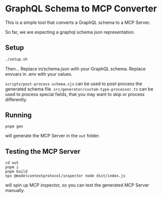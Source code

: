 # GraphQL Schema to MCP Converter

This is a simple tool that converts a GraphQL schema to a MCP Server.

So far, we are expecting a graphql schema json representation.

## Setup

```sh
./setup.sh
```

Then...
Replace in/schema.json with your GraphQL schema.
Replace envvars in .env with your values.

`scripts/post-process-schema.cjs` can be used to post-process the generated schema file.
`src/generator/custom-type-processor.ts` can be used to process special fields, that you may want to skip or process differently.

## Running

```
pnpm gen
```

will generate the MCP Server in the `out` folder.

## Testing the MCP Server

```
cd out
pnpm i
pnpm build
npx @modelcontextprotocol/inspector node dist/index.js
```

will spin up MCP inspector, so you can test the generated MCP Server manually.
